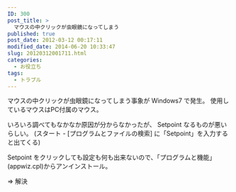 ```yaml
---
ID: 300
post_title: >
  マウスの中クリックが虫眼鏡になってしまう
published: true
post_date: 2012-03-12 00:17:11
modified_date: 2014-06-20 10:33:47
slug: 20120312001711.html
categories:
  - お役立ち
tags:
  - トラブル
---
```

マウスの中クリックが虫眼鏡になってしまう事象が Windows7 で発生。
使用しているマウスはPC付属のマウス。

いろいろ調べてもなかなか原因が分からなかったが、 Setpoint なるものが悪いらしい。
(スタート - [プログラムとファイルの検索] に「Setpoint」を入力すると出てくる)

Setpoint をクリックしても設定も何も出来ないので、「プログラムと機能」(appwiz.cpl)からアンインストール。

⇒ 解決